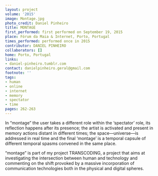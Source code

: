 ```yaml
---
layout: project
volume: '2015'
image: Montage.jpg
photo_credit: Daniel Pinheiro
title: MONTAGE
first_performed: first performed on September 19, 2015
place: Fórum da Maia & Internet, Porto, Portugal
times_performed: performed once in 2015
contributor: DANIEL PINHEIRO
collaborators: []
home: Porto, Portugal
links:
- daniel-pinheiro.tumblr.com
contact: danielpinheiro.geral@gmail.com
footnote: ''
tags:
- human
- online
- internet
- memory
- spectator
- time
pages: 262-263
---
```


In “montage” the user takes a different role within the ‘spectator’ role, its reflection happens after its presence; the artist is activated and present in memory actions distant in different times; the space—universe—is addressed in real time and the final ‘montage’ is a temporal capsule of different temporal spasms convened in the same place.

“montage” is part of my project TRANSCODING, a project that aims at investigating the intersection between human and technology and commenting on the shift provoked by a massive incorporation of communication technologies both in the physical and digital spheres.
